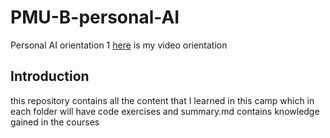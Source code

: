 # PMU-B-personal-AI
Personal AI orientation 1
[here](https://youtu.be/PdredMZGM-E) is my video orientation
## Introduction
this repository contains all the content that I learned in this camp which in each folder will have code exercises and summary.md contains knowledge gained in the courses
